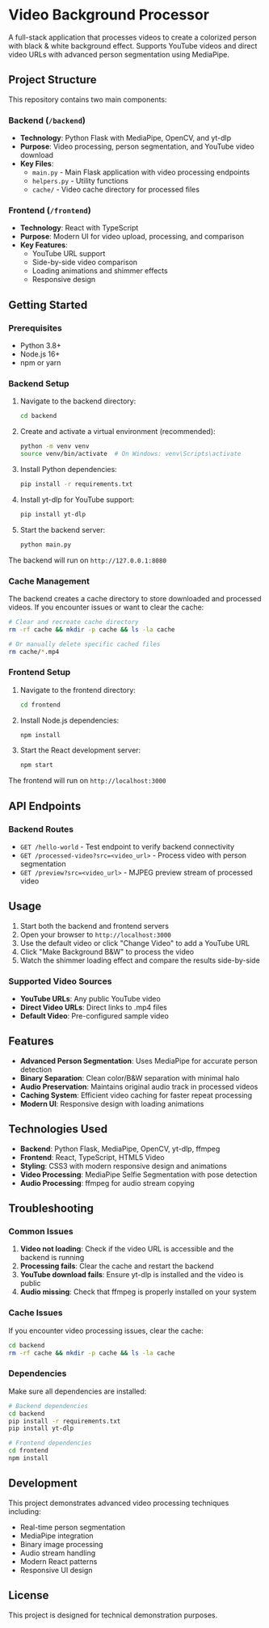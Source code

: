 # Video Background Processor

A full-stack application that processes videos to create a colorized person with black & white background effect. Supports YouTube videos and direct video URLs with advanced person segmentation using MediaPipe.

## Project Structure

This repository contains two main components:

### Backend (`/backend`)

- **Technology**: Python Flask with MediaPipe, OpenCV, and yt-dlp
- **Purpose**: Video processing, person segmentation, and YouTube video download
- **Key Files**:
  - `main.py` - Main Flask application with video processing endpoints
  - `helpers.py` - Utility functions
  - `cache/` - Video cache directory for processed files

### Frontend (`/frontend`)

- **Technology**: React with TypeScript
- **Purpose**: Modern UI for video upload, processing, and comparison
- **Key Features**:
  - YouTube URL support
  - Side-by-side video comparison
  - Loading animations and shimmer effects
  - Responsive design

## Getting Started

### Prerequisites

- Python 3.8+
- Node.js 16+
- npm or yarn

### Backend Setup

1. Navigate to the backend directory:

   ```bash
   cd backend
   ```

2. Create and activate a virtual environment (recommended):

   ```bash
   python -m venv venv
   source venv/bin/activate  # On Windows: venv\Scripts\activate
   ```

3. Install Python dependencies:

   ```bash
   pip install -r requirements.txt
   ```

4. Install yt-dlp for YouTube support:

   ```bash
   pip install yt-dlp
   ```

5. Start the backend server:
   ```bash
   python main.py
   ```

The backend will run on `http://127.0.0.1:8080`

### Cache Management

The backend creates a cache directory to store downloaded and processed videos. If you encounter issues or want to clear the cache:

```bash
# Clear and recreate cache directory
rm -rf cache && mkdir -p cache && ls -la cache

# Or manually delete specific cached files
rm cache/*.mp4
```

### Frontend Setup

1. Navigate to the frontend directory:

   ```bash
   cd frontend
   ```

2. Install Node.js dependencies:

   ```bash
   npm install
   ```

3. Start the React development server:
   ```bash
   npm start
   ```

The frontend will run on `http://localhost:3000`

## API Endpoints

### Backend Routes

- `GET /hello-world` - Test endpoint to verify backend connectivity
- `GET /processed-video?src=<video_url>` - Process video with person segmentation
- `GET /preview?src=<video_url>` - MJPEG preview stream of processed video

## Usage

1. Start both the backend and frontend servers
2. Open your browser to `http://localhost:3000`
3. Use the default video or click "Change Video" to add a YouTube URL
4. Click "Make Background B&W" to process the video
5. Watch the shimmer loading effect and compare the results side-by-side

### Supported Video Sources

- **YouTube URLs**: Any public YouTube video
- **Direct Video URLs**: Direct links to .mp4 files
- **Default Video**: Pre-configured sample video

## Features

- **Advanced Person Segmentation**: Uses MediaPipe for accurate person detection
- **Binary Separation**: Clean color/B&W separation with minimal halo
- **Audio Preservation**: Maintains original audio track in processed videos
- **Caching System**: Efficient video caching for faster repeat processing
- **Modern UI**: Responsive design with loading animations

## Technologies Used

- **Backend**: Python Flask, MediaPipe, OpenCV, yt-dlp, ffmpeg
- **Frontend**: React, TypeScript, HTML5 Video
- **Styling**: CSS3 with modern responsive design and animations
- **Video Processing**: MediaPipe Selfie Segmentation with pose detection
- **Audio Processing**: ffmpeg for audio stream copying

## Troubleshooting

### Common Issues

1. **Video not loading**: Check if the video URL is accessible and the backend is running
2. **Processing fails**: Clear the cache and restart the backend
3. **YouTube download fails**: Ensure yt-dlp is installed and the video is public
4. **Audio missing**: Check that ffmpeg is properly installed on your system

### Cache Issues

If you encounter video processing issues, clear the cache:

```bash
cd backend
rm -rf cache && mkdir -p cache && ls -la cache
```

### Dependencies

Make sure all dependencies are installed:

```bash
# Backend dependencies
cd backend
pip install -r requirements.txt
pip install yt-dlp

# Frontend dependencies
cd frontend
npm install
```

## Development

This project demonstrates advanced video processing techniques including:

- Real-time person segmentation
- MediaPipe integration
- Binary image processing
- Audio stream handling
- Modern React patterns
- Responsive UI design

## License

This project is designed for technical demonstration purposes.
